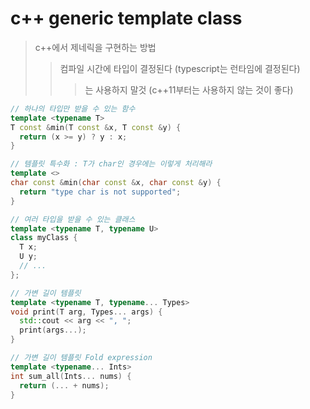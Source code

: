 # c++ generic template class

> c++에서 제네릭을 구현하는 방법
>
> > 컴파일 시간에 타입이 결정된다 (typescript는 런타임에 결정된다)
> >
> > > <class myType>는 사용하지 말것 (c++11부터는 사용하지 않는 것이 좋다)

```cpp
// 하나의 타입만 받을 수 있는 함수
template <typename T>
T const &min(T const &x, T const &y) {
  return (x >= y) ? y : x;
}

// 템플릿 특수화 : T가 char인 경우에는 이렇게 처리해라
template <>
char const &min(char const &x, char const &y) {
  return "type char is not supported";
}

// 여러 타입을 받을 수 있는 클래스
template <typename T, typename U>
class myClass {
  T x;
  U y;
  // ...
};

// 가변 길이 템플릿
template <typename T, typename... Types>
void print(T arg, Types... args) {
  std::cout << arg << ", ";
  print(args...);
}

// 가변 길이 템플릿 Fold expression
template <typename... Ints>
int sum_all(Ints... nums) {
  return (... + nums);
}
```
